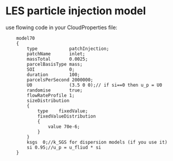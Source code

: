 # LES particle injection model

use flowing code in your CloudProperties file:

        model70
        {
            type            patchInjection;
            patchName       inlet;
            massTotal       0.0025;
            parcelBasisType mass;
            SOI             0;
            duration        100;
            parcelsPerSecond 2000000;
            U0              (3.5 0 0);// if si==0 then u_p = U0
            randomise       true;
            flowRateProfile 1;
            sizeDistribution
            {   
                type    fixedValue;
                fixedValueDistribution
                {
                    value 70e-6;
                }
            }
            ksgs  0;//k_SGS for dispersion models (if you use it) 
            si 0.95;//u_p = u_fliud * si
        }
